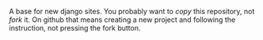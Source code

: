 A base for new django sites. You probably want to *copy* this repository, not
*fork* it. On github that means creating a new project and following the
instruction, not pressing the fork button.
